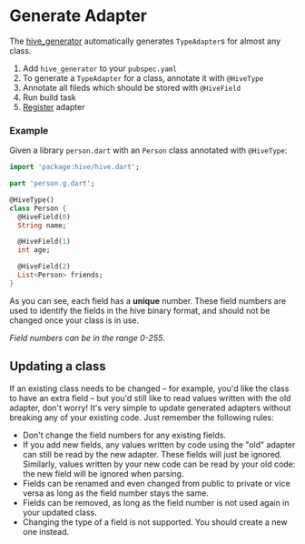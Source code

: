 # Generate Adapter

The [hive_generator](https://pub.dev/packages/hive_generator) automatically generates `TypeAdapter`s for almost any class.

1. Add `hive_generator` to your `pubspec.yaml`
2. To generate a `TypeAdapter` for a class, annotate it with `@HiveType`
3. Annotate all fileds which should be stored with `@HiveField`
4. Run build task
5. [Register](register_adapter.md) adapter

### Example

Given a library `person.dart` with an `Person` class annotated with `@HiveType`:

```dart
import 'package:hive/hive.dart';

part 'person.g.dart';

@HiveType()
class Person {
  @HiveField(0)
  String name;

  @HiveField(1)
  int age;

  @HiveField(2)
  List<Person> friends;
}
```

As you can see, each field has a **unique** number. These field numbers are used to identify the fields in the hive binary format, and should not be changed once your class is in use.

*Field numbers can be in the range 0-255*.

## Updating a class
If an existing class needs to be changed – for example, you'd like the class to have an extra field – but you'd still like to read values written with the old adapter, don't worry! It's very simple to update generated adapters without breaking any of your existing code. Just remember the following rules:

- Don't change the field numbers for any existing fields.
- If you add new fields, any values written by code using the "old" adapter can still be read by the new adapter. These fields will just be ignored. Similarly, values written by your new code can be read by your old code: the new field will be ignored when parsing.
- Fields can be renamed and even changed from public to private or vice versa as long as the field number stays the same.
- Fields can be removed, as long as the field number is not used again in your updated class.
- Changing the type of a field is not supported. You should create a new one instead.